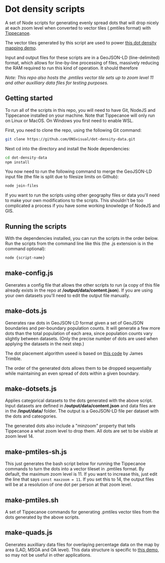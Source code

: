 # Dot density scripts
A set of Node scripts for generating evenly spread dots that will drop nicely at each zoom level when converted to vector tiles (.pmtiles format) with [Tippecanoe](https://github.com/felt/tippecanoe).

The vector tiles generated by this script are used to power [this dot density mapping demo](https://onsvisual.github.io/dot-density-demo/).

Input and output files for these scripts are in a GeoJSON-LD (line-delimited) format, which allows for line-by-line processing of files, massively reducing the RAM required to run this kind of operation. It should therefore

*Note: This repo also hosts the .pmtiles vector tile sets up to zoom level 11 and other auxilliary data files for testing purposes.*

## Getting started
To run all of the scripts in this repo, you will need to have Git, NodeJS and Tippecanoe installed on your machine. Note that Tippecanoe will only run on Linux or MacOS. On Windows you first need to enable WSL.

First, you need to clone the repo, using the following Git command:
```bash
git clone https://github.com/ONSvisual/dot-density-data.git
```

Next cd into the directory and install the Node dependencies:
```bash
cd dot-density-data
npm install
```

You now need to run the following command to merge the GeoJSON-LD input file (the file is split due to filesize limits on Github):
```bash
node join-files
```

If you want to run the scripts using other geography files or data you'll need to make your own modifications to the scripts. This shouldn't be too complicated a process if you have some working knowledge of NodeJS and GIS.

## Running the scripts
With the dependencies installed, you can run the scripts in the order below. Run the scripts from the command line like this (the .js extension is in the command optional):
```bash
node {script-name}
```

## make-config.js
Generates a config file that allows the other scripts to run (a copy of this file already exists in the repo at **/output/data/content.json**). If you are using your own datasets you'll need to edit the output file manually.

## make-dots.js
Generates raw dots in GeoJSON-LD format given a set of GeoJSON boundaries and per-boundary population counts. It will generate a few more dots than the total population of each area, since population counts vary slightly between datasets. (Only the precise number of dots are used when applying the datasets in the next step.)

The dot placement algorithm useed is based on [this code](https://observablehq.com/@jtrim-ons/dot-density-map-a-tweaked-version) by James Trimble.

The order of the generated dots allows them to be dropped sequentially while maintaining an even spread of dots within a given boundary.

## make-dotsets.js
Applies categorical datasets to the dots generated with the above script. Input datasets are defined in **/output/data/content.json** and data files are in the **/input/data/** folder. The output is a GeoJSON-LD file per dataset with the dots and cateogories.

The generated dots also include a "minzoom" property that tells Tippecanoe a what zoom level to drop them. All dots are set to be visible at zoom level 14.

## make-pmtiles-sh.js
This just generates the bash script below for running the Tippecanoe commands to turn the dots into a vector tileset in .pmtiles format. By default, the maximum zoom level is 11. If you want to increase this, just edit the line that says `const maxzoom = 11`. If you set this to 14, the output files will be at a resolution of one dot per person at that zoom level.

## make-pmtiles.sh
A set of Tippecanoe commands for generating .pmtiles vector tiles from the dots generated by the above scripts.

## make-quads.js
Generates auxilliary data files for overlaying percentage data on the map by area (LAD, MSOA and OA level). This data structure is specific to [this demo](https://onsvisual.github.io/dot-density-demo/), so may not be useful in other applications.